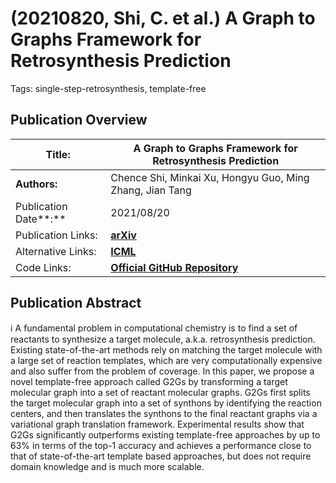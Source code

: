 # (20210820, Shi, C. et al.) A Graph to Graphs Framework for Retrosynthesis Prediction

Tags: single-step-retrosynthesis, template-free

## Publication Overview

| **Title:**  | A Graph to Graphs Framework for Retrosynthesis Prediction |
| --- | --- |
| **Authors:**  | Chence Shi, Minkai Xu, Hongyu Guo, Ming Zhang, Jian Tang |
| Publication Date**:**  | 2021/08/20 |
| Publication Links: | [**arXiv**](https://arxiv.org/abs/2003.12725) |
| Alternative Links: | [**ICML**](https://proceedings.mlr.press/v119/shi20d.html) |
| Code Links: | [**Official GitHub Repository**](https://github.com/DeepGraphLearning/torchdrug) |

## Publication Abstract

<aside>
ℹ️ A fundamental problem in computational chemistry is to find a set of reactants to synthesize a target molecule, a.k.a. retrosynthesis prediction. Existing state-of-the-art methods rely on matching the target molecule with a large set of reaction templates, which are very computationally expensive and also suffer from the problem of coverage. In this paper, we propose a novel template-free approach called G2Gs by transforming a target molecular graph into a set of reactant molecular graphs. G2Gs first splits the target molecular graph into a set of synthons by identifying the reaction centers, and then translates the synthons to the final reactant graphs via a variational graph translation framework. Experimental results show that G2Gs significantly outperforms existing template-free approaches by up to 63% in terms of the top-1 accuracy and achieves a performance close to that of state-of-the-art template based approaches, but does not require domain knowledge and is much more scalable.

</aside>